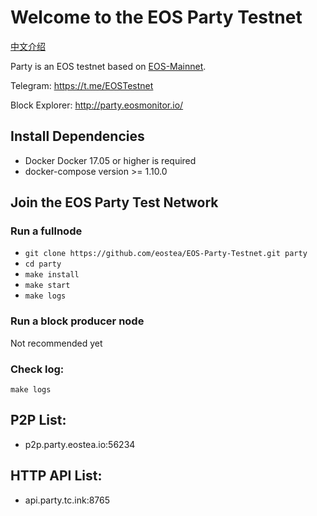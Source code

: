 # Welcome to the EOS Party Testnet

[中文介绍](https://eosfans.io/wiki/eos-party-testnet)

Party is an EOS testnet based on [EOS-Mainnet](https://github.com/EOS-Mainnet/eos).

Telegram: https://t.me/EOSTestnet

Block Explorer: http://party.eosmonitor.io/

## Install Dependencies
* Docker Docker 17.05 or higher is required
* docker-compose version >= 1.10.0

## Join the EOS Party Test Network

### Run a fullnode

* `git clone https://github.com/eostea/EOS-Party-Testnet.git party`
* `cd party`
* `make install`
* `make start`
* `make logs`

### Run a block producer node
  Not recommended yet

### Check log:

`make logs`

## P2P List:

* p2p.party.eostea.io:56234

## HTTP API List:

* api.party.tc.ink:8765
